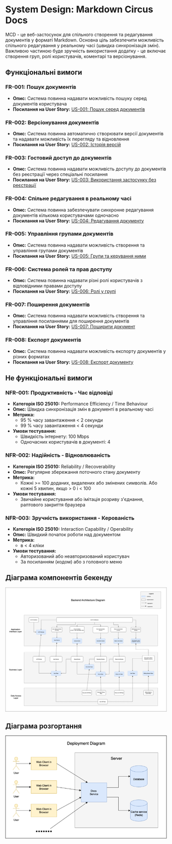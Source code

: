 # System Design: Markdown Circus Docs

MCD - це веб-застосунок для спільного створення та редагування документів у форматі Markdown.
Основна ціль забезпечити можливість спільного редагування у реальному часі (швидка синхронізація змін).
Важливою частиною буде зручність використання додатку - це включає створення груп, ролі користувачів, коментарі та версіонування.

## Функціональні вимоги

### FR-001: Пошук документів

- **Опис:** Система повинна надавати можливість пошуку серед документів користувача
- **Посилання на User Story:** [US-001: Пошук серед документів](user-stories.md#us-001-пошук-серед-документів)

### FR-002: Версіонування документів

- **Опис:** Система повинна автоматично створювати версії документів та надавати можливість їх перегляду та відновлення
- **Посилання на User Story:** [US-002: Історія версій](user-stories.md#us-002-історія-версій)

### FR-003: Гостовий доступ до документів

- **Опис:** Система повинна надавати можливість доступу до документів без реєстрації через спеціальні посилання
- **Посилання на User Story:** [US-003: Використання застосунку без реєстрації](user-stories.md#us-003-використання-застосунку-без-реєстрації)

### FR-004: Спільне редагування в реальному часі

- **Опис:** Система повинна забезпечувати синхронне редагування документів кількома користувачами одночасно
- **Посилання на User Story:** [US-004: Редагування документу](user-stories.md#us-004-редагування-документу)

### FR-005: Управління групами документів

- **Опис:** Система повинна надавати можливість створення та управління групами документів
- **Посилання на User Story:** [US-005: Групи та керування ними](user-stories.md#us-005-групи-та-керування-ними)

### FR-006: Система ролей та прав доступу

- **Опис:** Система повинна надавати різні ролі користувачів з відповідними правами доступу
- **Посилання на User Story:** [US-006: Ролі у групі](user-stories.md#us-006-ролі-у-групі)

### FR-007: Поширення документів

- **Опис:** Система повинна надавати можливість створення та управління посиланнями для поширення документів
- **Посилання на User Story:** [US-007: Поширити документ](user-stories.md#us-007-поширити-документ)

### FR-008: Експорт документів

- **Опис:** Система повинна надавати можливість експорту документів у різних форматах
- **Посилання на User Story:** [US-008: Експорт документу](user-stories.md#us-008-експорт-документу)

## Не функціональні вимоги

### NFR-001: Продуктивність - Час відповіді

- **Категорія ISO 25010:** Performance Efficiency / Time Behaviour
- **Опис:** Швидка синхронізація змін в документі в реальному часі
- **Метрика:**
  - 95 % часу завантаження < 2 секунди
  - 99 % часу завантаження < 4 секунди
- **Умови тестування:**
  - Швидкість інтернету: 100 Mbps
  - Одночасних користувачів в документі: 4

### NFR-002: Надійність - Відновлюваність

- **Категорія ISO 25010:** Reliability / Recoverability
- **Опис:** Регулярне збережання поточного стану документу
- **Метрика:**
  - Кожні >= 100 доданих, видалених або змінених символів. Або кожні 5 хвилин, якщо > 0 і < 100
- **Умови тестування:**
  - Звичайне користування або імітація розриву з'єднання, раптового закриття браузера

### NFR-003: Зручність використання - Керованість

- **Категорія ISO 25010:** Interaction Capability / Operability
- **Опис:** Швидкий початок роботи над документом
- **Метрика:**
  - в < 4 кліки
- **Умови тестування:**
  - Авторизований або неавторизований користувач
  - За посиланням (кодом) або з головного меню

## Діаграма компонентів бекенду

![Архітектура бекенду](../diagrams/backend-architecture.png)

## Діаграма розгортання

![Діагарма розгортання](../diagrams/deployment-diagram.drawio.png)